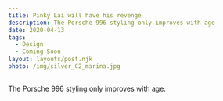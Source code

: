 ```yaml
---
title: Pinky Lai will have his revenge
description: The Porsche 996 styling only improves with age
date: 2020-04-13
tags:
  - Design
  - Coming Soon
layout: layouts/post.njk
photo: /img/silver_C2_marina.jpg
---
```


The Porsche 996 styling only improves with age. 